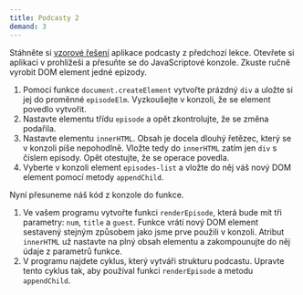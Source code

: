 ```yaml
---
title: Podcasty 2
demand: 3
---
```


Stáhněte si [vzorové řešení](../assets/podcasty-reseni.zip) aplikace podcasty z předchozí lekce. Otevřete si aplikaci v prohlížeši a přesuňte se do JavaScriptové konzole. Zkuste ručně vyrobit DOM element jedné epizody.

1. Pomocí funkce `document.createElement` vytvořte prázdný `div` a uložte si jej do proměnné `episodeElm`. Vyzkoušejte v konzoli, že se element povedlo vytvořit.
1. Nastavte elementu třídu `episode` a opět zkontrolujte, že se změna podařila.
1. Nastavte elementu `innerHTML`. Obsah je docela dlouhý řetězec, který se v konzoli píše nepohodlně. Vložte tedy do `innerHTML` zatím jen `div` s číslem episody. Opět otestujte, že se operace povedla.
1. Vyberte v konzoli element `episodes-list` a vložte do něj váš nový DOM element pomocí metody `appendChild`.

Nyní přesuneme náš kód z konzole do funkce.

1. Ve vašem programu vytvořte funkci `renderEpisode`, která bude mít tři parametry: `num`, `title` a `guest`. Funkce vrátí nový DOM element sestavený stejným způsobem jako jsme prve použili v konzoli. Atribut `innerHTML` už nastavte na plný obsah elementu a zakompounujte do něj údaje z parametrů funkce.
1. V programu najdete cyklus, který vytváři strukturu podcastu. Upravte tento cyklus tak, aby používal funkci `renderEpisode` a metodu `appendChild`.

